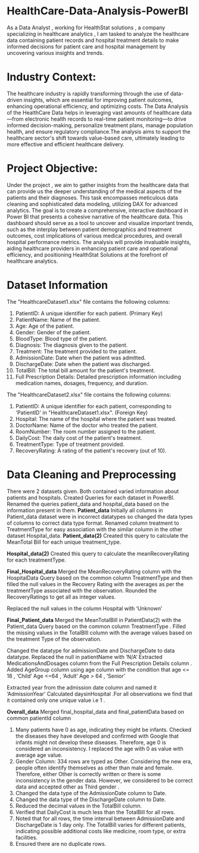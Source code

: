 # HealthCare-Data-Analysis-PowerBI
As a Data Analyst , working for HealthStat solutions , a company specializing in healthcare analytics , I am tasked to analyze the healthcare data containing patient records and hospital treatment details to make informed decisions for patient care and hospital management by uncovering various insights and trends.

# Industry Context:
The healthcare industry is rapidly transforming through the use of data-driven insights, which are essential for improving patient outcomes, enhancing operational efficiency, and optimizing costs. The Data Analysis of the HealthCare Data helps in leveraging vast amounts of healthcare data—from electronic health records to real-time patient monitoring—to drive informed decision-making, personalize treatment plans, manage population health, and ensure regulatory compliance.The analysis aims to support the healthcare sector's shift towards value-based care, ultimately leading to more effective and efficient healthcare delivery.

# Project Objective: 
Under the project , we aim to gather insights from the healthcare data that can provide us the deeper understanding of the medical aspects of the patients and their diagnoses. This task encompasses meticulous data cleaning and sophisticated data modeling, utilizing DAX for advanced analytics. The goal is to create a comprehensive, interactive dashboard in Power BI that presents a cohesive narrative of the healthcare data. This dashboard should serve as a tool to uncover and visualize important trends, such as the interplay between patient demographics and treatment outcomes, cost implications of various medical procedures, and overall hospital performance metrics. The analysis will provide invaluable insights, aiding healthcare providers in enhancing patient care and operational efficiency, and positioning HealthStat Solutions at the forefront of healthcare analytics.

# Dataset Information

The "HealthcareDataset1.xlsx" file contains the following columns:
1.	PatientID: A unique identifier for each patient. (Primary Key)
2.	PatientName: Name of the patient.
3.	Age: Age of the patient.
4.	Gender: Gender of the patient.
5.	BloodType: Blood type of the patient.
6.	Diagnosis: The diagnosis given to the patient.
7.	Treatment: The treatment provided to the patient.
8.	AdmissionDate: Date when the patient was admitted.
9.	DischargeDate: Date when the patient was discharged.
10.	TotalBill: The total bill amount for the patient's treatment.
11.	Full Prescription Details: Detailed prescription information including medication names, dosages, frequency, and duration.

The "HealthcareDataset2.xlsx" file contains the following columns:
1.	PatientID: A unique identifier for each patient, corresponding to 'PatientID' in "HealthcareDataset1.xlsx". (Foreign Key)
2.	Hospital: The name of the hospital where the patient was treated.
3.	DoctorName: Name of the doctor who treated the patient.
4.	RoomNumber: The room number assigned to the patient.
5.	DailyCost: The daily cost of the patient's treatment.
6.	TreatmentType: Type of treatment provided.
7.	RecoveryRating: A rating of the patient's recovery (out of 10).


# Data Cleaning and Preprocessing

There were 2 datasets given. Both contained varied information about patients and hospitals.
Created Queries for each dataset in PowerBI.
Renamed the queries patient_data and hospital_data based on the information present in them.
**Patient_data**
Initially all columns in Patient_data dataset were in incorrect datatypes so changed the data types of columns to correct data type format.
Renamed column  treatment to TreatmentType for easy association with the similar column in the other dataset Hospital_data.
**Patient_data(2)**
Created this query to calculate the MeanTotal Bill for each unique treatment_type.

**Hospital_data(2)**
Created this query to calculate the meanRecoveryRating for each treatmentType.

**Final_Hospital_data**
Merged the MeanRecoveryRating column with the HospitalData Query based on the common column TreatmentType and then filled the null values in the Recovery Rating with the averages as per the treatmentType associated with the observation. Rounded the  RecoveryRatings to get all as integer values.

Replaced the null values in the column Hospital with ‘Unknown’

**Final_Patient_data** 
Merged the MeanTotalBill in PatientData(2) with the Patient_data Query based on the common column TreatmentType . Filled the missing values in the TotalBIll column with the average values based on the treatment Type of the observation.

Changed the datatype for admissionDate and DischargeDate to data datatype.
Replaced the null in patientName with ‘N/A’
Extracted MedicationsAndDosages column from the Full Prescription Details column .
Added AgeGroup column using age column with the condition that 
age <= 18 , ‘Child’ 
Age <=64 , ‘Adult’
Age > 64 , ‘Senior’

Extracted year from the admission date column and named it ‘AdmissionYear’
Calculated daysinHospital .For all observations we find that it contained only one unique value i.e 1 .

**Overall_data**
Merged final_hospital_data and final_patientData based on common patientId column
1.	Many patients have 0 as age, indicating they might be infants. Checked the diseases they have developed and confirmed with Google that infants might not develop these diseases. Therefore, age 0 is considered an inconsistency. I replaced the age with 0 as value with average age value.
2.	Gender Column: 334 rows are typed as Other. Considering the new era, people often identify themselves as other than male and female. Therefore, either Other is correctly written or there is some inconsistency in the gender data. However, we considered to be correct data and accepted other as Third gender .
3.	Changed the data type of the AdmissionDate column to Date.
4.	Changed the data type of the DischargeDate column to Date.
5.	Reduced the decimal values in the TotalBill column.
6.	Verified that DailyCost is much less than the TotalBill for all rows.
7.	Noted that for all rows, the time interval between AdmissionDate and DischargeDate is 1 day only. The TotalBill varies for different patients, indicating possible additional costs like medicine, room type, or extra facilities.
8.	Ensured there are no duplicate rows.




